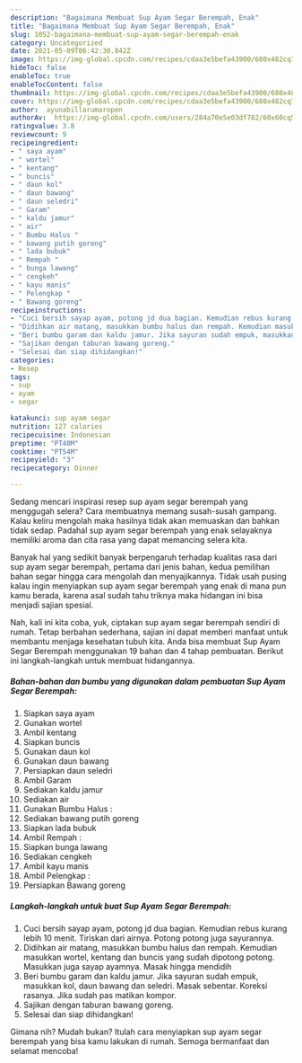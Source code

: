 ```yaml
---
description: "Bagaimana Membuat Sup Ayam Segar Berempah, Enak"
title: "Bagaimana Membuat Sup Ayam Segar Berempah, Enak"
slug: 1052-bagaimana-membuat-sup-ayam-segar-berempah-enak
category: Uncategorized
date: 2021-05-09T06:42:30.842Z
image: https://img-global.cpcdn.com/recipes/cdaa3e5befa43900/680x482cq70/sup-ayam-segar-berempah-foto-resep-utama.jpg
hideToc: false
enableToc: true
enableTocContent: false
thumbnail: https://img-global.cpcdn.com/recipes/cdaa3e5befa43900/680x482cq70/sup-ayam-segar-berempah-foto-resep-utama.jpg
cover: https://img-global.cpcdn.com/recipes/cdaa3e5befa43900/680x482cq70/sup-ayam-segar-berempah-foto-resep-utama.jpg
author:  ayunabillarumaropen
authorAv:  https://img-global.cpcdn.com/users/284a70e5e03df782/60x60cq50/avatar.jpg
ratingvalue: 3.8
reviewcount: 9
recipeingredient:
- " saya ayam"
- " wortel"
- " kentang"
- " buncis"
- " daun kol"
- " daun bawang"
- " daun seledri"
- " Garam"
- " kaldu jamur"
- " air"
- " Bumbu Halus "
- " bawang putih goreng"
- " lada bubuk"
- " Rempah "
- " bunga lawang"
- " cengkeh"
- " kayu manis"
- " Pelengkap "
- " Bawang goreng"
recipeinstructions:
- "Cuci bersih sayap ayam, potong jd dua bagian. Kemudian rebus kurang lebih 10 menit. Tiriskan dari airnya. Potong potong juga sayurannya."
- "Didihkan air matang, masukkan bumbu halus dan rempah. Kemudian masukkan wortel, kentang dan buncis yang sudah dipotong potong. Masukkan juga sayap ayamnya. Masak hingga mendidih"
- "Beri bumbu garam dan kaldu jamur. Jika sayuran sudah empuk, masukkan kol, daun bawang dan seledri. Masak sebentar. Koreksi rasanya. Jika sudah pas matikan kompor."
- "Sajikan dengan taburan bawang goreng."
- "Selesai dan siap dihidangkan!"
categories:
- Resep
tags:
- sup
- ayam
- segar

katakunci: sup ayam segar 
nutrition: 127 calories
recipecuisine: Indonesian
preptime: "PT40M"
cooktime: "PT54M"
recipeyield: "3"
recipecategory: Dinner

---
```



Sedang mencari inspirasi resep sup ayam segar berempah yang menggugah selera? Cara membuatnya memang susah-susah gampang. Kalau keliru mengolah maka hasilnya tidak akan memuaskan dan bahkan tidak sedap. Padahal sup ayam segar berempah yang enak selayaknya memiliki aroma dan cita rasa yang dapat memancing selera kita.




Banyak hal yang sedikit banyak berpengaruh terhadap kualitas rasa dari sup ayam segar berempah, pertama dari jenis bahan, kedua pemilihan bahan segar hingga cara mengolah dan menyajikannya. Tidak usah pusing kalau ingin menyiapkan sup ayam segar berempah yang enak di mana pun kamu berada, karena asal sudah tahu triknya maka hidangan ini bisa menjadi sajian spesial.


Nah, kali ini kita coba, yuk, ciptakan sup ayam segar berempah sendiri di rumah. Tetap berbahan sederhana, sajian ini dapat memberi manfaat untuk membantu menjaga kesehatan tubuh kita. Anda bisa membuat Sup Ayam Segar Berempah menggunakan 19 bahan dan 4 tahap pembuatan. Berikut ini langkah-langkah untuk membuat hidangannya.

<!--inarticleads1-->

##### Bahan-bahan dan bumbu yang digunakan dalam pembuatan Sup Ayam Segar Berempah:

1. Siapkan  saya ayam
1. Gunakan  wortel
1. Ambil  kentang
1. Siapkan  buncis
1. Gunakan  daun kol
1. Gunakan  daun bawang
1. Persiapkan  daun seledri
1. Ambil  Garam
1. Sediakan  kaldu jamur
1. Sediakan  air
1. Gunakan  Bumbu Halus :
1. Sediakan  bawang putih goreng
1. Siapkan  lada bubuk
1. Ambil  Rempah :
1. Siapkan  bunga lawang
1. Sediakan  cengkeh
1. Ambil  kayu manis
1. Ambil  Pelengkap :
1. Persiapkan  Bawang goreng




<!--inarticleads2-->

##### Langkah-langkah untuk buat Sup Ayam Segar Berempah:

1. Cuci bersih sayap ayam, potong jd dua bagian. Kemudian rebus kurang lebih 10 menit. Tiriskan dari airnya. Potong potong juga sayurannya.
1. Didihkan air matang, masukkan bumbu halus dan rempah. Kemudian masukkan wortel, kentang dan buncis yang sudah dipotong potong. Masukkan juga sayap ayamnya. Masak hingga mendidih
1. Beri bumbu garam dan kaldu jamur. Jika sayuran sudah empuk, masukkan kol, daun bawang dan seledri. Masak sebentar. Koreksi rasanya. Jika sudah pas matikan kompor.
1. Sajikan dengan taburan bawang goreng.
1. Selesai dan siap dihidangkan!



Gimana nih? Mudah bukan? Itulah cara menyiapkan sup ayam segar berempah yang bisa kamu lakukan di rumah. Semoga bermanfaat dan selamat mencoba!
